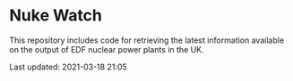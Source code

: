 # Nuke Watch

This repository includes code for retrieving the latest information available on the output of EDF nuclear power plants in the UK.

Last updated: 2021-03-18 21:05